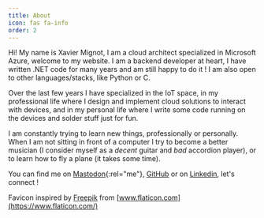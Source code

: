 ```yaml
---
title: About
icon: fas fa-info
order: 2
---
```


Hi! My name is Xavier Mignot, I am a cloud architect specialized in Microsoft Azure, welcome to my website. I am a backend developer at heart, I have written .NET code for many years and am still happy to do it ! I am also open to other languages/stacks, like Python or C.  

Over the last few years I have specialized in the IoT space, in my professional life where I design and implement cloud solutions to interact with devices, and in my personal life where I write some code running on the devices and solder stuff just for fun.

I am constantly trying to learn new things, professionally or personally. When I am not sitting in front of a computer I try to become a better musician (I consider myself as a *decent* guitar and *bad* accordion player), or to learn how to fly a plane (it takes some time).

You can find me on [Mastodon](https://hachyderm.io/@xavierm){:rel="me"}, [GitHub](https://github.com/xaviermignot) or on [Linkedin](https://www.linkedin.com/in/mignotxavier/), let's connect !

Favicon inspired by [Freepik](https://www.flaticon.com/authors/freepik) from [www.flaticon.com](https://www.flaticon.com/)
